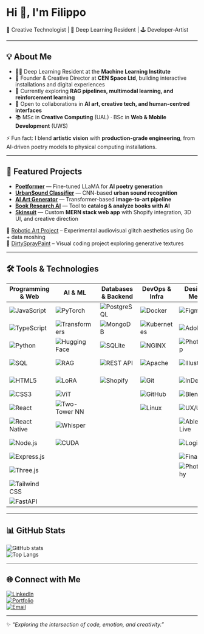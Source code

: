 # Hi 👋, I'm Filippo  

🎨 Creative Technologist | 🤖 Deep Learning Resident | 🕹️ Developer-Artist  

---

## 💡 About Me
- 🧑‍💻 Deep Learning Resident at the **Machine Learning Institute**  
- 🎨 Founder & Creative Director at **CEN Space Ltd**, building interactive installations and digital experiences  
- 🌱 Currently exploring **RAG pipelines, multimodal learning, and reinforcement learning**  
- 👯 Open to collaborations in **AI art, creative tech, and human-centred interfaces**  
- 📚 MSc in **Creative Computing** (UAL) · BSc in **Web & Mobile Development** (UWS)  

⚡ Fun fact: I blend **artistic vision** with **production-grade engineering**, from AI-driven poetry models to physical computing installations.  

---

## 📌 Featured Projects
- **[Poetformer](https://github.com/FilippoRomeo/poetformer)** — Fine-tuned LLaMA for **AI poetry generation**  
- **[UrbanSound Classifier](https://github.com/FilippoRomeo/urbansound-classifier)** — CNN-based **urban sound recognition**  
- **[AI Art Generator](https://github.com/FilippoRomeo/ai-art-generator)** — Transformer-based **image-to-art pipeline**  
- **[Book Research AI](https://github.com/FilippoRomeo/book-ai)** — Tool to **catalog & analyze books with AI**  
- **[Skinsuit](https://www.skinsuit.uk/)** — Custom **MERN stack web app** with Shopify integration, 3D UI, and creative direction  

🎥 [Robotic Art Project](https://www.youtube.com/watch?v=f-IxzqylGVI) – Experimental audiovisual glitch aesthetics using Go + data moshing  
📸 [DirtySprayPaint](https://github.com/FilippoRomeo/dirtySprayPaint) – Visual coding project exploring generative textures  

---

## 🛠️ Tools & Technologies  

| Programming & Web | AI & ML | Databases & Backend | DevOps & Infra | Design & Media | Physical Computing |
|-------------------|---------|----------------------|----------------|----------------|--------------------|
| ![JavaScript](https://img.shields.io/badge/JavaScript-F7DF1E?logo=javascript&logoColor=black) | ![PyTorch](https://img.shields.io/badge/PyTorch-EE4C2C?logo=pytorch&logoColor=white) | ![PostgreSQL](https://img.shields.io/badge/PostgreSQL-336791?logo=postgresql&logoColor=white) | ![Docker](https://img.shields.io/badge/Docker-2496ED?logo=docker&logoColor=white) | ![Figma](https://img.shields.io/badge/Figma-F24E1E?logo=figma&logoColor=white) | ![Arduino](https://img.shields.io/badge/Arduino-00979D?logo=arduino&logoColor=white) |
| ![TypeScript](https://img.shields.io/badge/TypeScript-3178C6?logo=typescript&logoColor=white) | ![Transformers](https://img.shields.io/badge/Transformers-FFB000?logo=huggingface&logoColor=black) | ![MongoDB](https://img.shields.io/badge/MongoDB-47A248?logo=mongodb&logoColor=white) | ![Kubernetes](https://img.shields.io/badge/Kubernetes-326CE5?logo=kubernetes&logoColor=white) | ![Adobe XD](https://img.shields.io/badge/Adobe_XD-FF61F6?logo=adobe-xd&logoColor=white) | ![Raspberry Pi](https://img.shields.io/badge/Raspberry_Pi-A22846?logo=raspberrypi&logoColor=white) |
| ![Python](https://img.shields.io/badge/Python-3776AB?logo=python&logoColor=white) | ![Hugging Face](https://img.shields.io/badge/HuggingFace-F7931E?logo=huggingface&logoColor=white) | ![SQLite](https://img.shields.io/badge/SQLite-003B57?logo=sqlite&logoColor=white) | ![NGINX](https://img.shields.io/badge/NGINX-009639?logo=nginx&logoColor=white) | ![Photoshop](https://img.shields.io/badge/Photoshop-31A8FF?logo=adobe-photoshop&logoColor=white) | ![ESP32](https://img.shields.io/badge/ESP32-000000?logo=espressif&logoColor=white) |
| ![SQL](https://img.shields.io/badge/SQL-4479A1?logo=postgresql&logoColor=white) | ![RAG](https://img.shields.io/badge/RAG-0A66C2?logo=ai&logoColor=white) | ![REST API](https://img.shields.io/badge/REST_API-005571?logo=fastapi&logoColor=white) | ![Apache](https://img.shields.io/badge/Apache-D22128?logo=apache&logoColor=white) | ![Illustrator](https://img.shields.io/badge/Illustrator-FF9A00?logo=adobe-illustrator&logoColor=white) | ![Jetson AGX](https://img.shields.io/badge/Jetson_AGX-76B900?logo=nvidia&logoColor=white) |
| ![HTML5](https://img.shields.io/badge/HTML5-E34F26?logo=html5&logoColor=white) | ![LoRA](https://img.shields.io/badge/LoRA/PEFT-512BD4?logo=openai&logoColor=white) | ![Shopify](https://img.shields.io/badge/Shopify-7AB55C?logo=shopify&logoColor=white) | ![Git](https://img.shields.io/badge/Git-F05032?logo=git&logoColor=white) | ![InDesign](https://img.shields.io/badge/InDesign-FF3366?logo=adobe-indesign&logoColor=white) | ![PCB Design](https://img.shields.io/badge/PCB_Design-008000?logo=cirruslogic&logoColor=white) |
| ![CSS3](https://img.shields.io/badge/CSS3-1572B6?logo=css3&logoColor=white) | ![ViT](https://img.shields.io/badge/ViT-0096D6?logo=tensorflow&logoColor=white) |   | ![GitHub](https://img.shields.io/badge/GitHub-181717?logo=github&logoColor=white) | ![Blender](https://img.shields.io/badge/Blender-F5792A?logo=blender&logoColor=white) | ![CNC](https://img.shields.io/badge/CNC-006699?logo=autodesk&logoColor=white) |
| ![React](https://img.shields.io/badge/React-20232A?logo=react&logoColor=61DAFB) | ![Two-Tower NN](https://img.shields.io/badge/Two--Tower_NN-FF6F00?logo=keras&logoColor=white) |   | ![Linux](https://img.shields.io/badge/Linux-FCC624?logo=linux&logoColor=black) | ![UX/UI](https://img.shields.io/badge/UX/UI-FFB000?logo=figma&logoColor=black) | ![Robotics](https://img.shields.io/badge/Robotics-FF6F00?logo=robotframework&logoColor=white) |
| ![React Native](https://img.shields.io/badge/React_Native-20232A?logo=react&logoColor=61DAFB) | ![Whisper](https://img.shields.io/badge/Whisper-FF4B4B?logo=openai&logoColor=white) |   |   | ![Ableton Live](https://img.shields.io/badge/Ableton_Live-000000?logo=abletonlive&logoColor=white) | ![ROS](https://img.shields.io/badge/ROS-22314E?logo=ros&logoColor=white) |
| ![Node.js](https://img.shields.io/badge/Node.js-339933?logo=nodedotjs&logoColor=white) | ![CUDA](https://img.shields.io/badge/CUDA-76B900?logo=nvidia&logoColor=white) |   |   | ![Logic Pro](https://img.shields.io/badge/Logic_Pro-000000?logo=apple&logoColor=white) | ![Computer Vision](https://img.shields.io/badge/Computer_Vision-FF4B4B?logo=opencv&logoColor=white) |
| ![Express.js](https://img.shields.io/badge/Express.js-000000?logo=express&logoColor=white) |   |   |   | ![Final Cut](https://img.shields.io/badge/Final_Cut_Pro-999999?logo=apple&logoColor=white) |   |
| ![Three.js](https://img.shields.io/badge/Three.js-000000?logo=three.js&logoColor=white) |   |   |   | ![Photography](https://img.shields.io/badge/Photography-FF6F00?logo=camera&logoColor=white) |   |
| ![Tailwind CSS](https://img.shields.io/badge/Tailwind_CSS-38B2AC?logo=tailwindcss&logoColor=white) |   |   |   |   |   |
| ![FastAPI](https://img.shields.io/badge/FastAPI-009688?logo=fastapi&logoColor=white) |   |   |   |   |   |


---

## 📊 GitHub Stats  
![GitHub stats](https://github-readme-stats.vercel.app/api?username=FilippoRomeo&show_icons=true&theme=radical)  
![Top Langs](https://github-readme-stats.vercel.app/api/top-langs/?username=FilippoRomeo&layout=compact&theme=radical)  

---

## 🌐 Connect with Me  
[![LinkedIn](https://img.shields.io/badge/LinkedIn-0077B5?logo=linkedin&logoColor=white)](https://www.linkedin.com/in/filippo-romeo/)  
[![Portfolio](https://img.shields.io/badge/Portfolio-000000?logo=vercel&logoColor=white)](https://fomoore.space)  
[![Email](https://img.shields.io/badge/Email-D14836?logo=gmail&logoColor=white)](mailto:romeofilippo95@gmail.com)  

---

✨ _“Exploring the intersection of code, emotion, and creativity.”_  
